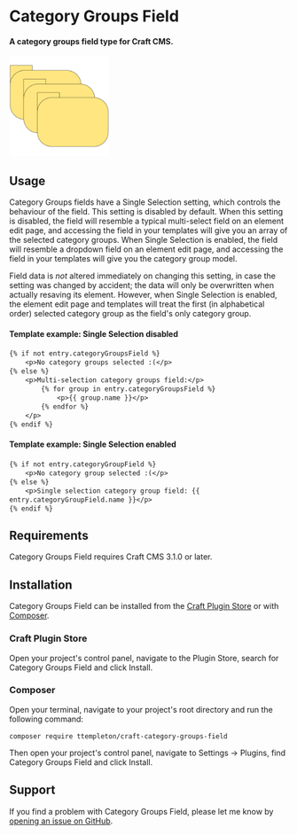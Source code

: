 # Category Groups Field

#### A category groups field type for Craft CMS.

<img src="src/icon.svg" width="180">

## Usage

Category Groups fields have a Single Selection setting, which controls the behaviour of the field.  This setting is disabled by default.  When this setting is disabled, the field will resemble a typical multi-select field on an element edit page, and accessing the field in your templates will give you an array of the selected category groups.  When Single Selection is enabled, the field will resemble a dropdown field on an element edit page, and accessing the field in your templates will give you the category group model.

Field data is *not* altered immediately on changing this setting, in case the setting was changed by accident; the data will only be overwritten when actually resaving its element.  However, when Single Selection is enabled, the element edit page and templates will treat the first (in alphabetical order) selected category group as the field's only category group.

#### Template example: Single Selection disabled

```twig
{% if not entry.categoryGroupsField %}
    <p>No category groups selected :(</p>
{% else %}
    <p>Multi-selection category groups field:</p>
        {% for group in entry.categoryGroupsField %}
            <p>{{ group.name }}</p>
        {% endfor %} 
    </p>
{% endif %}
```

#### Template example: Single Selection enabled

```twig
{% if not entry.categoryGroupField %}
    <p>No category group selected :(</p>
{% else %}
    <p>Single selection category group field: {{ entry.categoryGroupField.name }}</p>
{% endif %}
```

## Requirements

Category Groups Field requires Craft CMS 3.1.0 or later.

## Installation

Category Groups Field can be installed from the [Craft Plugin Store](https://plugins.craftcms.com/) or with [Composer](https://packagist.org/).

### Craft Plugin Store
Open your project's control panel, navigate to the Plugin Store, search for Category Groups Field and click Install.

### Composer
Open your terminal, navigate to your project's root directory and run the following command:
```
composer require ttempleton/craft-category-groups-field
```
Then open your project's control panel, navigate to Settings &rarr; Plugins, find Category Groups Field and click Install.

## Support

If you find a problem with Category Groups Field, please let me know by [opening an issue on GitHub](https://github.com/ttempleton/craft-category-groups-field/issues/new).
